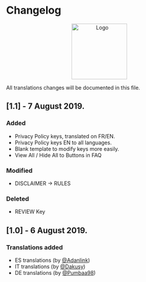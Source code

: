 # Changelog

<p align="center">
    <img src="https://avatars2.githubusercontent.com/u/40839221?s=400&v=4" alt="Logo" width="150" height="150"/>
</p>

All translations changes will be documented in this file.

## [1.1] - 7 August 2019.
### **Added**
+ Privacy Policy keys, translated on FR/EN.
+ Privacy Policy keys EN to all languages.
+ Blank template to modify keys more easily.
+ View All / Hide All to Buttons in FAQ
### **Modified**
+ DISCLAIMER -> RULES
### **Deleted**
+ REVIEW Key

## [1.0] - 6 August 2019.
### **Translations added**
+ ES translations (by [@Adanlink](https://github.com/Adanlink))
+ IT translations (by [@Dakusy](https://github.com/Dakusy))
+ DE translations (by [@Pumbaa98](https://github.com/Pumbaa98))
